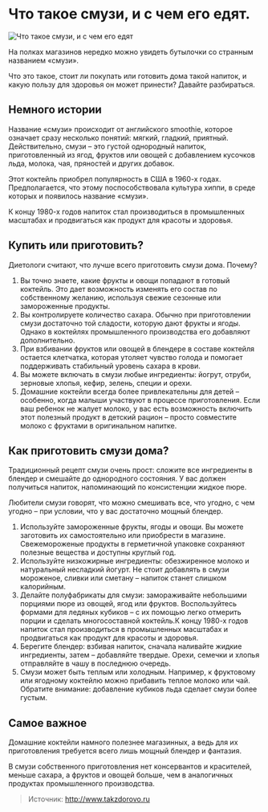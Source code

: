 # Что такое смузи, и с чем его едят.
![Что такое смузи, и с чем его едят](/images/Kulinar/Napitki/smuzi_001.png 'Что такое смузи, и с чем его едят')

На полках магазинов нередко можно увидеть бутылочки со странным названием «смузи».

Что это такое, стоит ли покупать или готовить дома такой напиток, и какую пользу для здоровья он может принести? Давайте разбираться.

## Немного истории

Название «смузи» происходит от английского smoothie, которое означает сразу несколько понятий: мягкий, гладкий, приятный. Действительно, смузи – это густой однородный напиток, приготовленный из ягод, фруктов или овощей с добавлением кусочков льда, молока, чая, пряностей и других добавок.

Этот коктейль приобрел популярность в США в 1960-х годах. Предполагается, что этому поспособствовала культура хиппи, в среде которых и появилось название «смузи».

К концу 1980-х годов напиток стал производиться в промышленных масштабах и продвигаться как продукт для красоты и здоровья.

## Купить или приготовить?

Диетологи считают, что лучше всего приготовить смузи дома. Почему?

1. Вы точно знаете, какие фрукты и овощи попадают в готовый коктейль. Это дает возможность изменять его состав по собственному желанию, используя свежие сезонные или замороженные продукты.
2. Вы контролируете количество сахара. Обычно при приготовлении смузи достаточно той сладости, которую дают фрукты и ягоды. Однако в коктейлях промышленного производства его добавляют дополнительно.
3. При взбивании фруктов или овощей в блендере в составе коктейля остается клетчатка, которая утоляет чувство голода и помогает поддерживать стабильный уровень сахара в крови.
4. Вы можете включать в смузи любые ингредиенты: йогрут, отруби, зерновые хлопья, кефир, зелень, специи и орехи.
5. Домашние коктейли всегда более привлекательны для детей – особенно, когда малыши участвуют в процессе приготовления. Если ваш ребенок не жалует молоко, у вас есть возможность включить этот полезный продукт в детский рацион – просто совместите молоко с фруктами в оригинальном напитке.

## Как приготовить смузи дома?

Традиционный рецепт смузи очень прост: сложите все ингредиенты в блендер и смешайте до однородного состояния. У вас должен получиться напиток, напоминающий по консистенции жидкое пюре.

Любители смузи говорят, что можно смешивать все, что угодно, с чем угодно – при условии, что у вас достаточно мощный блендер.

1. Используйте замороженные фрукты, ягоды и овощи. Вы можете заготовить их самостоятельно или приобрести в магазине. Свежемороженые продукты в герметичной упаковке сохраняют полезные вещества и доступны круглый год.
2. Используйте низкожирные ингредиенты: обезжиренное молоко и натуральный несладкий йогурт. Не стоит добавлять в смузи мороженое, сливки или сметану – напиток станет слишком калорийным.
3. Делайте полуфабрикаты для смузи: замораживайте небольшими порциями пюре из овощей, ягод или фруктов. Воспользуйтесь формами для ледяных кубиков – с их помощью легко отмерить порции и сделать многосоставной коктейль.К концу 1980-х годов напиток стал производиться в промышленных масштабах и продвигаться как продукт для красоты и здоровья.
4. Берегите блендер: взбивая напиток, сначала наливайте жидкие ингредиенты, затем – добавляйте твердые. Орехи, семечки и хлопья отправляйте в чашу в последнюю очередь.
5. Смузи может быть теплым или холодным. Например, к фруктовому или ягодному коктейлю можно прибавить теплое молоко или чай. Обратите внимание: добавление кубиков льда сделает смузи более густым.

## Самое важное

Домашние коктейли намного полезнее магазинных, а ведь для их приготовления требуется всего лишь мощный блендер и фантазия.

В смузи собственного приготовления нет консервантов и красителей, меньше сахара, а фруктов и овощей больше, чем в аналогичных продуктах промышленного производства.

> Источник: http://www.takzdorovo.ru
